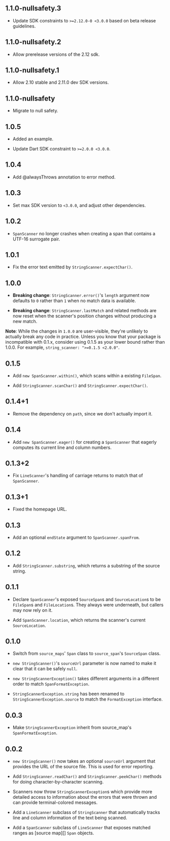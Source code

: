 ## 1.1.0-nullsafety.3

* Update SDK constraints to `>=2.12.0-0 <3.0.0` based on beta release
  guidelines.

## 1.1.0-nullsafety.2

* Allow prerelease versions of the 2.12 sdk.

## 1.1.0-nullsafety.1

- Allow 2.10 stable and 2.11.0 dev SDK versions.

## 1.1.0-nullsafety

- Migrate to null safety.

## 1.0.5

- Added an example.

- Update Dart SDK constraint to `>=2.0.0 <3.0.0`.

## 1.0.4

* Add @alwaysThrows annotation to error method.

## 1.0.3

* Set max SDK version to `<3.0.0`, and adjust other dependencies.

## 1.0.2

* `SpanScanner` no longer crashes when creating a span that contains a UTF-16
  surrogate pair.

## 1.0.1

* Fix the error text emitted by `StringScanner.expectChar()`.

## 1.0.0

* **Breaking change**: `StringScanner.error()`'s `length` argument now defaults
  to `0` rather than `1` when no match data is available.

* **Breaking change**: `StringScanner.lastMatch` and related methods are now
  reset when the scanner's position changes without producing a new match.

**Note**: While the changes in `1.0.0` are user-visible, they're unlikely to
actually break any code in practice. Unless you know that your package is
incompatible with 0.1.x, consider using 0.1.5 as your lower bound rather
than 1.0.0. For example, `string_scanner: ">=0.1.5 <2.0.0"`.

## 0.1.5

* Add `new SpanScanner.within()`, which scans within a existing `FileSpan`.

* Add `StringScanner.scanChar()` and `StringScanner.expectChar()`.

## 0.1.4+1

* Remove the dependency on `path`, since we don't actually import it.

## 0.1.4

* Add `new SpanScanner.eager()` for creating a `SpanScanner` that eagerly
  computes its current line and column numbers.

## 0.1.3+2

* Fix `LineScanner`'s handling of carriage returns to match that of
  `SpanScanner`.

## 0.1.3+1

* Fixed the homepage URL.

## 0.1.3

* Add an optional `endState` argument to `SpanScanner.spanFrom`.

## 0.1.2

* Add `StringScanner.substring`, which returns a substring of the source string.

## 0.1.1

* Declare `SpanScanner`'s exposed `SourceSpan`s and `SourceLocation`s to be
  `FileSpan`s and `FileLocation`s. They always were underneath, but callers may
  now rely on it.

* Add `SpanScanner.location`, which returns the scanner's current
  `SourceLocation`.

## 0.1.0

* Switch from `source_maps`' `Span` class to `source_span`'s `SourceSpan` class.

* `new StringScanner()`'s `sourceUrl` parameter is now named to make it clear
  that it can be safely `null`.

* `new StringScannerException()` takes different arguments in a different order
  to match `SpanFormatException`.

* `StringScannerException.string` has been renamed to
  `StringScannerException.source` to match the `FormatException` interface.

## 0.0.3

* Make `StringScannerException` inherit from source_map's `SpanFormatException`.

## 0.0.2

* `new StringScanner()` now takes an optional `sourceUrl` argument that provides
  the URL of the source file. This is used for error reporting.

* Add `StringScanner.readChar()` and `StringScanner.peekChar()` methods for
  doing character-by-character scanning.

* Scanners now throw `StringScannerException`s which provide more detailed
  access to information about the errors that were thrown and can provide
  terminal-colored messages.

* Add a `LineScanner` subclass of `StringScanner` that automatically tracks line
  and column information of the text being scanned.

* Add a `SpanScanner` subclass of `LineScanner` that exposes matched ranges as
  [source map][] `Span` objects.

[source_map]: https://pub.dev/packages/source_maps
